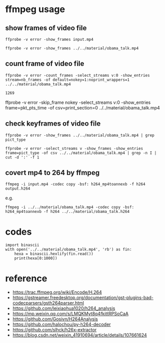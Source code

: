 # ffmpeg usage
## show frames of video file

```
ffprobe -v error -show_frames input.mp4

ffprobe -v error -show_frames ../../material/obama_talk.mp4
```

## count frame of video file

```
ffprobe -v error -count_frames -select_streams v:0 -show_entries stream=nb_frames -of default=nokey=1:noprint_wrappers=1 ../../material/obama_talk.mp4

1269
```

ffprobe -v error -skip_frame nokey -select_streams v:0 -show_entries frame=pkt_pts_time -of csv=print_section=0 ../../material/obama_talk.mp4

## check keyframes of video file

```
ffprobe -v error -show_frames ../../material/obama_talk.mp4 | grep pict_type

ffprobe -v error -select_streams v -show_frames -show_entries frame=pict_type -of csv ../../material/obama_talk.mp4 | grep -n I | cut -d ':' -f 1
```

## covert mp4 to 264 by ffmpeg

```
ffmpeg -i input.mp4 -codec copy -bsf: h264_mp4toannexb -f h264 output.h264
```

e.g.

```
ffmpeg -i ../../material/obama_talk.mp4 -codec copy -bsf: h264_mp4toannexb -f h264 ../../material/obama_talk.h264
```

# codes

```
import binascii
with open('../../material/obama_talk.mp4', 'rb') as fin:
    hexa = binascii.hexlify(fin.read())
    print(hexa[0:1000])
```

# reference
* https://trac.ffmpeg.org/wiki/Encode/H.264
* https://gstreamer.freedesktop.org/documentation/gst-plugins-bad-codecparsers/gsth264parser.html
* https://github.com/leixiaohua1020/h264_analysis
* https://mp.weixin.qq.com/s/LMQKMyt8q4fkittRPSoCaA
* https://github.com/Gosivn/H264Analysis
* https://github.com/halochou/py-h264-decoder
* https://github.com/slhck/h26x-extractor
* https://blog.csdn.net/weixin_41910694/article/details/107661624